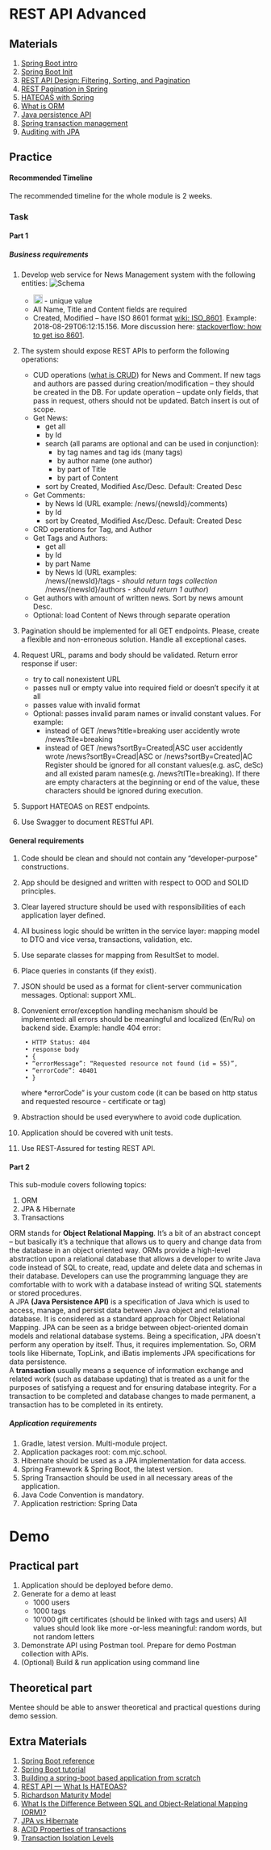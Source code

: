 # REST API Advanced

## Materials

1. [Spring Boot intro](https://videoportal.epam.com/video/6Rn164or)
2. [Spring Boot Init](https://start.spring.io/)
3. [REST API Design: Filtering, Sorting, and Pagination](https://www.moesif.com/blog/technical/api-design/REST-API-Design-Filtering-Sorting-and-Pagination/)
4. [REST Pagination in Spring](https://www.baeldung.com/rest-api-pagination-in-spring/)
5. [HATEOAS with Spring](https://spring.io/guides/gs/rest-hateoas/)
6. [What is ORM](https://www.educba.com/what-is-orm/)
7. [Java persistence API](https://www.vogella.com/tutorials/JavaPersistenceAPI/article.html)
8. [Spring transaction management](https://docs.spring.io/spring/docs/4.2.x/spring-framework-reference/html/transaction.html)
9. [Auditing with JPA](https://www.baeldung.com/database-auditing-jpa#auditing)

## Practice

#### Recommended Timeline
The recommended timeline for the whole module is 2 weeks.

### Task

#### Part 1

##### Business requirements

1. Develop web service for News Management system with the following entities:
   ![Schema](media/schema.png)
   * <img src="media/snowflake.png" alt="Snowflake" width="18"/> - unique value
   * All Name, Title and Content fields are required
   * Created, Modified – have ISO 8601 format [wiki: ISO_8601](https://en.wikipedia.org/wiki/ISO_8601). Example: 2018-08-29T06:12:15.156. More discussion here: [stackoverflow: how to get iso 8601](https://stackoverflow.com/questions/3914404/how-to-get-current-moment-in-iso-8601-format-with-date-hour-and-minute).
     
2. The system should expose REST APIs to perform the following operations:
   * CUD operations ([what is CRUD](https://en.wikipedia.org/wiki/Create,_read,_update_and_delete)) for News and Comment. If new tags and authors are passed during creation/modification – they should be created in the DB. For update operation – update only fields, that pass in request, others should not be updated. Batch insert is out of scope.
   * Get News:
     * get all
     * by Id
     * search (all params are optional and can be used in conjunction):
       * by tag names and tag ids (many tags)
       * by author name (one author)
       * by part of Title
       * by part of Content
     * sort by Created, Modified Asc/Desc. Default: Created Desc
   * Get Comments:
     * by News Id (URL example: /news/{newsId}/comments)
     * by Id
     * sort by Created, Modified Asc/Desc. Default: Created Desc
   * CRD operations for Tag, and Author
   * Get Tags and Authors:
     * get all
     * by Id
     * by part Name
     * by News Id (URL examples:\
           /news/{newsId}/tags - *should return tags collection*\
           /news/{newsId}/authors - *should return 1 author*)
   * Get authors with amount of written news. Sort by news amount Desc.
   * Optional:  load Content of News through separate operation
3. Pagination should be implemented for all GET endpoints. Please, create a flexible and non-erroneous solution. Handle all exceptional cases.
4. Request URL, params and body should be validated.
   Return error response if user:
   * try to call nonexistent URL
   * passes null or empty value into required field or doesn’t specify it at all
   * passes value with invalid format
   * Optional: passes invalid param names or invalid constant values. For example:
     * instead of GET /news?title=breaking user accidently wrote /news?tile=breaking
     * instead of GET /news?sortBy=Created|ASC user accidently wrote /news?sortBy=Cread|ASC or /news?sortBy=Created|AC
   Register should be ignored for all constant values(e.g. asC, deSc) and all existed param names(e.g. /news?tITle=breaking).
   If there are empty characters at the beginning or end of the value, these characters should  be ignored during execution.
5. Support HATEOAS on REST endpoints.
6. Use Swagger to document RESTful API.

#### General requirements

1. Code should be clean and should not contain any “developer-purpose” constructions.
2. App should be designed and written with respect to OOD and SOLID principles.
3. Clear layered structure should be used with responsibilities of each application layer defined.
4. All business logic should be written in the service layer: mapping model to DTO and vice versa, transactions, validation, etc.
5. Use separate classes for mapping from ResultSet to model.
6. Place queries in constants (if they exist).
7. JSON should be used as a format for client-server communication messages. Optional: support XML.
8. Convenient error/exception handling mechanism should be implemented: all errors should be meaningful and localized (En/Ru) on backend side. Example: handle 404 error:

        • HTTP Status: 404
        • response body    
        • {
        • “errorMessage”: “Requested resource not found (id = 55)”,
        • “errorCode”: 40401
        • }

    where *errorCode” is your custom code (it can be based on http status and requested resource - certificate or tag)
9. Abstraction should be used everywhere to avoid code duplication.
10. Application should be covered with unit tests.
11. Use REST-Assured for testing REST API.

#### Part 2

This sub-module covers following topics:
1. ORM
2. JPA & Hibernate
3. Transactions

ORM stands for **Object Relational Mapping**. It’s a bit of an abstract concept – but basically it’s a technique that allows us to query and change data from the database in an object oriented way. ORMs provide a high-level abstraction upon a relational database that allows a developer to write Java code instead of SQL to create, read, update and delete data and schemas in their database. Developers can use the programming language they are comfortable with to work with a database instead of writing SQL statements or stored procedures.\
A JPA **(Java Persistence API)** is a specification of Java which is used to access, manage, and persist data between Java object and relational database. It is considered as a standard approach for Object Relational Mapping. JPA can be seen as a bridge between object-oriented domain models and relational database systems. Being a specification, JPA doesn't perform any operation by itself. Thus, it requires implementation. So, ORM tools like Hibernate, TopLink, and iBatis implements JPA specifications for data persistence.\
A **transaction** usually means a sequence of information exchange and related work (such as database updating) that is treated as a unit for the purposes of satisfying a request and for ensuring database integrity. For a transaction to be completed and database changes to made permanent, a transaction has to be completed in its entirety.

##### Application requirements

1. Gradle, latest version. Multi-module project.
2. Application packages root: com.mjc.school.
3. Hibernate should be used as a JPA implementation for data access.
4. Spring Framework & Spring Boot, the latest version.
5. Spring Transaction should be used in all necessary areas of the application.
6. Java Code Convention is mandatory.
7. Application restriction: Spring Data

# Demo
## Practical part

1. Application should be deployed before demo.
2. Generate for a demo at least
   - 1000 users
   - 1000 tags
   - 10’000 gift certificates (should be linked with tags and users)
     All values should look like more -or-less meaningful: random words, but not random letters
3. Demonstrate API using Postman tool. Prepare for demo Postman collection with APIs.
4. (Optional) Build & run application using command line

## Theoretical part

Mentee should be able to answer theoretical and practical questions during demo session.

## Extra Materials

1. [Spring Boot reference](https://spring.io/projects/spring-boot/)
2. [Spring Boot tutorial](https://spring.io/guides/gs/rest-service/)
3. [Building a spring-boot based application from scratch](https://medium.com/@lastbyte/building-a-spring-boot-based-application-from-scratch-41a4f6c9e2a9)
4. [REST API — What Is HATEOAS?](https://dzone.com/articles/rest-api-what-is-hateoas)
5. [Richardson Maturity Model](https://martinfowler.com/articles/richardsonMaturityModel.html)
6. [What Is the Difference Between SQL and Object-Relational Mapping (ORM)?](https://www.kdnuggets.com/2022/02/difference-sql-object-relational-mapping-orm.html)
8. [JPA vs Hibernate](https://www.javatpoint.com/jpa-vs-hibernate)
9. [ACID Properties of transactions](https://www.geeksforgeeks.org/acid-properties-in-dbms/)
10. [Transaction Isolation Levels](https://www.geeksforgeeks.org/transaction-isolation-levels-dbms/)